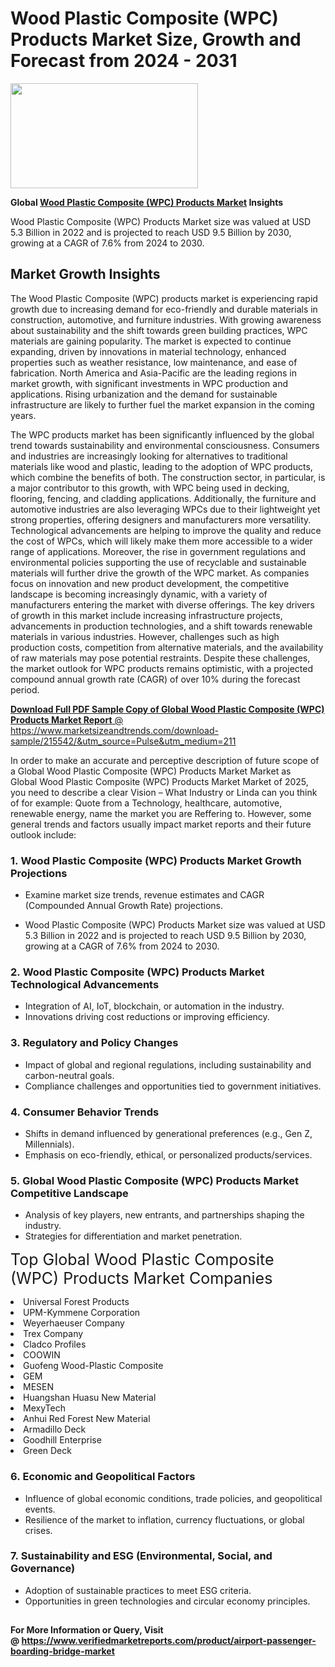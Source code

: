 <H1>Wood Plastic Composite (WPC) Products Market Size, Growth and Forecast from 2024 - 2031</H1><img class="aligncenter size-medium wp-image-584254" src="https://thirdeyenews.in/wp-content/uploads/2024/09/Global-Market-Research-300x168.jpeg" alt="" width="300" height="168" /><p><strong>Global&nbsp;<a href="https://www.marketsizeandtrends.com/download-sample/215542/&amp;utm_source=Pulse&amp;utm_medium=211">Wood Plastic Composite (WPC) Products Market</a> Insights</strong></p><p>Wood Plastic Composite (WPC) Products Market size was valued at USD 5.3 Billion in 2022 and is projected to reach USD 9.5 Billion by 2030, growing at a CAGR of 7.6% from 2024 to 2030.</p><p><h2>Market Growth Insights</h2> <p>The Wood Plastic Composite (WPC) products market is experiencing rapid growth due to increasing demand for eco-friendly and durable materials in construction, automotive, and furniture industries. With growing awareness about sustainability and the shift towards green building practices, WPC materials are gaining popularity. The market is expected to continue expanding, driven by innovations in material technology, enhanced properties such as weather resistance, low maintenance, and ease of fabrication. North America and Asia-Pacific are the leading regions in market growth, with significant investments in WPC production and applications. Rising urbanization and the demand for sustainable infrastructure are likely to further fuel the market expansion in the coming years.</p> <p><a href="#"></a></p> <p>The WPC products market has been significantly influenced by the global trend towards sustainability and environmental consciousness. Consumers and industries are increasingly looking for alternatives to traditional materials like wood and plastic, leading to the adoption of WPC products, which combine the benefits of both. The construction sector, in particular, is a major contributor to this growth, with WPC being used in decking, flooring, fencing, and cladding applications. Additionally, the furniture and automotive industries are also leveraging WPCs due to their lightweight yet strong properties, offering designers and manufacturers more versatility. Technological advancements are helping to improve the quality and reduce the cost of WPCs, which will likely make them more accessible to a wider range of applications. Moreover, the rise in government regulations and environmental policies supporting the use of recyclable and sustainable materials will further drive the growth of the WPC market. As companies focus on innovation and new product development, the competitive landscape is becoming increasingly dynamic, with a variety of manufacturers entering the market with diverse offerings. The key drivers of growth in this market include increasing infrastructure projects, advancements in production technologies, and a shift towards renewable materials in various industries. However, challenges such as high production costs, competition from alternative materials, and the availability of raw materials may pose potential restraints. Despite these challenges, the market outlook for WPC products remains optimistic, with a projected compound annual growth rate (CAGR) of over 10% during the forecast period. <p><a href="#"></p><p><span class=""><strong>Download Full PDF Sample Copy of Global Wood Plastic Composite (WPC) Products Market Report</strong> @ <a href="https://www.marketsizeandtrends.com/download-sample/215542/&amp;utm_source=Pulse&amp;utm_medium=211" target="_blank">https://www.marketsizeandtrends.com/download-sample/215542/&amp;utm_source=Pulse&amp;utm_medium=211</a></span></p><p>In order to make an accurate and perceptive description of future scope of a Global&nbsp;Wood Plastic Composite (WPC) Products Market Market as Global&nbsp;Wood Plastic Composite (WPC) Products Market Market of 2025, you need to describe a clear Vision &ndash; What Industry or Linda can you think of for example: Quote from a Technology, healthcare, automotive, renewable energy, name the market you are Reffering to. However, some general trends and factors usually impact market reports and their future outlook include:</p><h3>1.&nbsp;<strong>Wood Plastic Composite (WPC) Products Market Growth Projections</strong></h3><ul><li>Examine market size trends, revenue estimates and CAGR (Compounded Annual Growth Rate) projections.</li><li><p>Wood Plastic Composite (WPC) Products Market size was valued at USD 5.3 Billion in 2022 and is projected to reach USD 9.5 Billion by 2030, growing at a CAGR of 7.6% from 2024 to 2030.</p></li></ul><h3>2.&nbsp;<strong>Wood Plastic Composite (WPC) Products Market Technological Advancements</strong></h3><ul><li>Integration of AI, IoT, blockchain, or automation in the industry.</li><li>Innovations driving cost reductions or improving efficiency.</li></ul><h3>3.&nbsp;<strong>Regulatory and Policy Changes</strong></h3><ul><li>Impact of global and regional regulations, including sustainability and carbon-neutral goals.</li><li>Compliance challenges and opportunities tied to government initiatives.</li></ul><h3>4.&nbsp;<strong>Consumer Behavior Trends</strong></h3><ul><li>Shifts in demand influenced by generational preferences (e.g., Gen Z, Millennials).</li><li>Emphasis on eco-friendly, ethical, or personalized products/services.</li></ul><h3>5.&nbsp;<strong>Global Wood Plastic Composite (WPC) Products Market Competitive Landscape</strong></h3><ul><li>Analysis of key players, new entrants, and partnerships shaping the industry.</li><li>Strategies for differentiation and market penetration.</li></ul><p data-pm-slice="1 1 []"><span style="color: inherit; font-family: inherit; font-size: 25px;">Top Global Wood Plastic Composite (WPC) Products Market Companies</span></p><div class="" data-test-id=""><p><li>Universal Forest Products</li><li> UPM-Kymmene Corporation</li><li> Weyerhaeuser Company</li><li> Trex Company</li><li> Cladco Profiles</li><li> COOWIN</li><li> Guofeng Wood-Plastic Composite</li><li> GEM</li><li> MESEN</li><li> Huangshan Huasu New Material</li><li> MexyTech</li><li> Anhui Red Forest New Material</li><li> Armadillo Deck</li><li> Goodhill Enterprise</li><li> Green Deck</li></p></div><h3>6.&nbsp;<strong>Economic and Geopolitical Factors</strong></h3><ul><li>Influence of global economic conditions, trade policies, and geopolitical events.</li><li>Resilience of the market to inflation, currency fluctuations, or global crises.</li></ul><h3>7.&nbsp;<strong>Sustainability and ESG (Environmental, Social, and Governance)</strong></h3><ul><li>Adoption of sustainable practices to meet ESG criteria.</li><li>Opportunities in green technologies and circular economy principles.</li></ul><h2><strong style="font-size: 14px;">For More Information or Query, Visit @&nbsp;</strong><a style="background-color: #ffffff; font-size: 14px;" href="https://www.marketsizeandtrends.com/report/wood-plastic-composite-wpc-products-market/" target="_blank">https://www.verifiedmarketreports.com/product/airport-passenger-boarding-bridge-market</a></h2>
